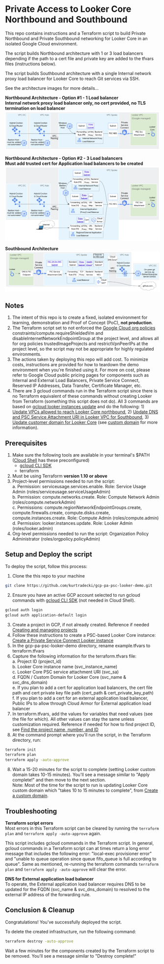 # Private Access to Looker Core Northbound and Southbound
This repo contains instructions and a Terraform script to build Private Northbound and Private Southbound networking for Looker Core in an isolated Google Cloud environment. 

The script builds Northbound architecture with 1 or 3 load balancers depending if the path to a cert file and private key are added to the tfvars files (instructions below).  

The script builds Southbound architecture with a single Internal network proxy load balancer for Looker Core to reach Git services via SSH.

See the architecture images for more details...

**Northbound Architecture - Option #1 - 1 Load balancer**\
**Internal network proxy load balancer only, no cert provided, no TLS termination on load balancer**
![Northbound architecture option 1](./images/LookerNBArchOpt1.png)

**Northbound Architecture - Option #2 - 3 Load balancers**\
**Must add trusted cert for Application load balancers to be created**
![Northbound architecture option 2](./images/LookerNBArchOpt2.png)

**Southbound Architecture**
![Southbound architecture](./images/LookerSBArch.png)

## Notes
1. The intent of this repo is to create a fixed, isolated environment for learning, demonstration and Proof of Concept (PoC), **not production**.
2. The Terraform script set to not enforced the [Google Cloud org policies](https://cloud.google.com/resource-manager/docs/organization-policy/using-constraints) constraints/compute.requireShieldedVm and disableInternetNetworkEndpointGroup at the project level, and allows all for org policies trustedImageProjects and restrictVpnPeerIPs at the project level, so the script may not be appropriate for highly regulated environments.
3. The actions taken by deploying this repo will add cost. To minimize costs, instructions are provided for how to teardown the demo environment when you're finished using it. For more on cost, please refer to Google Cloud public pricing pages for components such as Internal and External Load Balancers, Private Service Connect, Reserved IP Addresses, Data Transfer, Certificate Manager, etc.
4. There are 3 gcloud commands run in the Terraform script since there is no Terraform equivalent of these commands without creating Looker from Terraform (something this script does not do). All 3 commands are based on [gcloud looker instances update](https://cloud.google.com/sdk/gcloud/reference/looker/instances/update) and do the following: 1) [Update VPCs allowed to reach Looker Core northbound](https://cloud.google.com/sdk/gcloud/reference/looker/instances/update#--psc-allowed-vpcs), 2) [Update DNS and PSC Service Attachment URI in Looker VPC for Southbound](https://cloud.google.com/sdk/gcloud/reference/looker/instances/update#--psc-service-attachment), 3) [Update customer domain for Looker Core](https://cloud.google.com/sdk/gcloud/reference/looker/instances/update#--custom-domain) (see [custom domain](https://cloud.google.com/looker/docs/looker-core-psc-access#create_a_custom_domain_2) for more information).


## Prerequisites
1. Make sure the following tools are available in your terminal's $PATH ([Cloud Shell](https://cloud.google.com/shell/docs/how-cloud-shell-works) has these preconfigured)
    * [gcloud CLI SDK](https://cloud.google.com/sdk/docs/install)
    * terraform
2. Must be using Terraform **version 1.10 or above**
3. Project-level permissions needed to run the script:\
   a. Permission: serviceusage.services.enable. Role: Service Usage Admin (roles/serviceusage.serviceUsageAdmin)\
   b. Permission: compute.networks.create. Role: Compute Network Admin (roles/compute.networkAdmin)\
   c. Permissions: compute.regionNetworkEndpointGroups.create, compute.firewalls.create, compute.disks.create, compute.instances.create. Role: Compute Admin (roles/compute.admin)\
   d. Permission: looker.instances.update. Role: Looker Admin (roles/looker.admin)
4. Org-level permissions needed to run the script: Organization Policy Administrator (roles/orgpolicy.policyAdmin)


## Setup and Deploy the script

To deploy the script, follow this process:
1. Clone the this repo to your machine
```sh
git clone https://github.com/kurtradecki/gcp-pa-psc-looker-demo.git
```
2. Ensure you have an active GCP account selected to run gcloud commands with [gcloud CLI SDK](https://cloud.google.com/sdk/docs/install) (not needed in Cloud Shell).
```sh
gcloud auth login
gcloud auth application-default login
```
3. Create a project in GCP, if not already created. Reference if needed [Creating and managing projects](https://cloud.google.com/resource-manager/docs/creating-managing-projects)
4. Follow these instructions to create a PSC-based Looker Core instance: [Create a Private Service Connect Looker instance](https://cloud.google.com/looker/docs/looker-core-create-psc#create_instance)
5. In the gcp-pa-psc-looker-demo directory, rename example.tfvars to terraform.tfvars
6. Capture the following information for the terraform.tfvars file:\
   a. Project ID (project_id)\
   b. Looker Core instance name (svc_instance_name)\
   c. Looker Core PSC service attachment URI (svc_sa)\
   d. FQDN / Custom Domain for Looker Core (svc_name & svc_dns_domain)\
   e. If you plan to add a cert for application load balancers, the cert file path and cert private key file path (cert_path & cert_private_key_path)\
   f. If you plan to add a cert for an external application load balancer, Public IPs to allow through Cloud Armor for External application load balancer 
8. In terraform.tfvars, add the values for variables that need values (see the file for which). All other values can stay the same unless customization required. Reference if needed for how to find project ID, see [Find the project name, number, and ID](https://cloud.google.com/resource-manager/docs/creating-managing-projects#identifying_projects)
9. At the command prompt where you'll run the script, in the Terraform directory, run:
```sh 
terraform init
terraform plan
terraform apply -auto-approve
```
8. Wait a 15-20 minutes for the script to complete (setting Looker custom domain takes 10-15 minutes). You'll see a message similar to "Apply complete!" and then move to the next section.\
Note: Most of the time for the script to run is updating Looker Core custom domain which "takes 10 to 15 minutes to complete", from [Create a custom domain](https://cloud.google.com/looker/docs/looker-core-psc-access#create_a_custom_domain_2).

## Troubleshooting

**Terraform script errors**\
Most errors in this Terraform script can be cleared by running the `terraform plan` and `terraform apply -auto-approve` again. 

This script includes gcloud commands in the Terraform script. In general, gcloud commands in a Terraform script can at times return a long error message that includes the following error: "local-exec provisioner error" and "unable to queue operation since queue fifo_queue is full according to queue". Same as mentioned, re-running the terraform commands `terraform plan` and `terraform apply -auto-approve` will clear the error. 

**DNS for External application load balancer**\
To operate, the External application load balancer requires DNS to be updated for the FQDN (svc_name & svc_dns_domain) to resolved to the external IP address of the forwarding rule. 


## Conclusion & Cleanup

Congratulations! You've successfully deployed the script.

To delete the created infrastructure, run the following command:

```sh
terraform destroy -auto-approve
```

Wait a few minutes for the components created by the Terraform script to be removed. You'll see a message similar to "Destroy complete!" 
